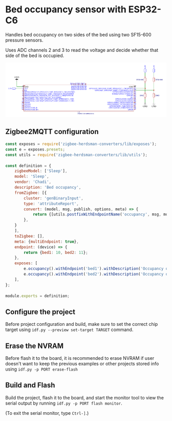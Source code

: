 # Bed occupancy sensor with ESP32-C6

Handles bed occupancy on two sides of the bed using two SF15-600 pressure sensors.

Uses ADC channels 2 and 3 to read the voltage and decide whether that side of the bed is occupied.

![Schematic](docs/Schematic_ESP32-C6-Bed-Occupancy.png)

## Zigbee2MQTT configuration

```js
const exposes = require('zigbee-herdsman-converters/lib/exposes');
const e = exposes.presets;
const utils = require('zigbee-herdsman-converters/lib/utils');

const definition = {
    zigbeeModel: ['Sleep'],
    model: 'Sleep',
    vendor: 'Chadi',
    description: 'Bed occupancy',
    fromZigbee: [{
        cluster: 'genBinaryInput',
        type: 'attributeReport',
        convert: (model, msg, publish, options, meta) => {
            return {[utils.postfixWithEndpointName('occupancy', msg, model, meta)]: msg.data.presentValue === 1 ? true : false};
        },
    }
    ],
    toZigbee: [],
    meta: {multiEndpoint: true},
    endpoint: (device) => {
        return {bed1: 10, bed2: 11};
    },
    exposes: [
        e.occupancy().withEndpoint('bed1').withDescription('Occupancy of bed 1'),
        e.occupancy().withEndpoint('bed2').withDescription('Occupancy of bed 2')
    ],
};

module.exports = definition;
```

## Configure the project

Before project configuration and build, make sure to set the correct chip target
using `idf.py --preview set-target TARGET` command.

## Erase the NVRAM

Before flash it to the board, it is recommended to erase NVRAM if user doesn't want to keep the previous examples or
other projects stored info using `idf.py -p PORT erase-flash`

## Build and Flash

Build the project, flash it to the board, and start the monitor tool to view the serial output by
running `idf.py -p PORT flash monitor`.

(To exit the serial monitor, type ``Ctrl-]``.)
